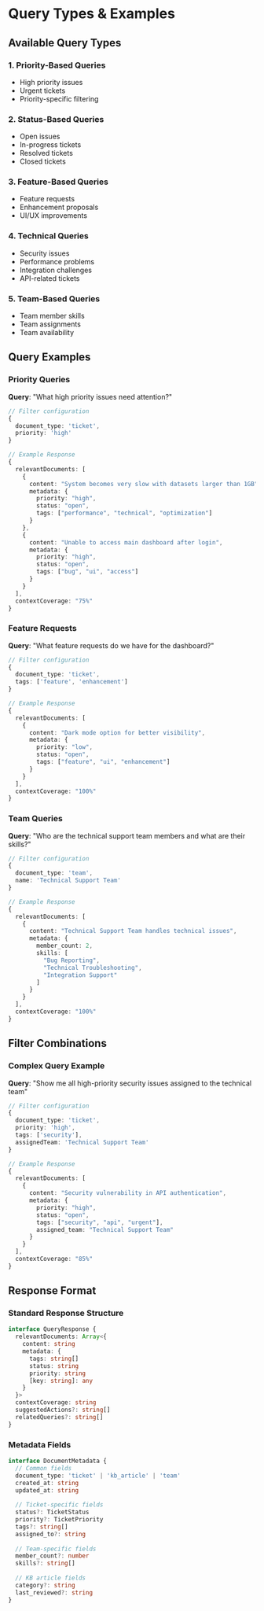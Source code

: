 # Query Types & Examples

## Available Query Types

### 1. Priority-Based Queries
- High priority issues
- Urgent tickets
- Priority-specific filtering

### 2. Status-Based Queries
- Open issues
- In-progress tickets
- Resolved tickets
- Closed tickets

### 3. Feature-Based Queries
- Feature requests
- Enhancement proposals
- UI/UX improvements

### 4. Technical Queries
- Security issues
- Performance problems
- Integration challenges
- API-related tickets

### 5. Team-Based Queries
- Team member skills
- Team assignments
- Team availability

## Query Examples

### Priority Queries

**Query**: "What high priority issues need attention?"
```typescript
// Filter configuration
{
  document_type: 'ticket',
  priority: 'high'
}

// Example Response
{
  relevantDocuments: [
    {
      content: "System becomes very slow with datasets larger than 1GB",
      metadata: {
        priority: "high",
        status: "open",
        tags: ["performance", "technical", "optimization"]
      }
    },
    {
      content: "Unable to access main dashboard after login",
      metadata: {
        priority: "high",
        status: "open",
        tags: ["bug", "ui", "access"]
      }
    }
  ],
  contextCoverage: "75%"
}
```

### Feature Requests

**Query**: "What feature requests do we have for the dashboard?"
```typescript
// Filter configuration
{
  document_type: 'ticket',
  tags: ['feature', 'enhancement']
}

// Example Response
{
  relevantDocuments: [
    {
      content: "Dark mode option for better visibility",
      metadata: {
        priority: "low",
        status: "open",
        tags: ["feature", "ui", "enhancement"]
      }
    }
  ],
  contextCoverage: "100%"
}
```

### Team Queries

**Query**: "Who are the technical support team members and what are their skills?"
```typescript
// Filter configuration
{
  document_type: 'team',
  name: 'Technical Support Team'
}

// Example Response
{
  relevantDocuments: [
    {
      content: "Technical Support Team handles technical issues",
      metadata: {
        member_count: 2,
        skills: [
          "Bug Reporting",
          "Technical Troubleshooting",
          "Integration Support"
        ]
      }
    }
  ],
  contextCoverage: "100%"
}
```

## Filter Combinations

### Complex Query Example

**Query**: "Show me all high-priority security issues assigned to the technical team"
```typescript
// Filter configuration
{
  document_type: 'ticket',
  priority: 'high',
  tags: ['security'],
  assignedTeam: 'Technical Support Team'
}

// Example Response
{
  relevantDocuments: [
    {
      content: "Security vulnerability in API authentication",
      metadata: {
        priority: "high",
        status: "open",
        tags: ["security", "api", "urgent"],
        assigned_team: "Technical Support Team"
      }
    }
  ],
  contextCoverage: "85%"
}
```

## Response Format

### Standard Response Structure
```typescript
interface QueryResponse {
  relevantDocuments: Array<{
    content: string
    metadata: {
      tags: string[]
      status: string
      priority: string
      [key: string]: any
    }
  }>
  contextCoverage: string
  suggestedActions?: string[]
  relatedQueries?: string[]
}
```

### Metadata Fields
```typescript
interface DocumentMetadata {
  // Common fields
  document_type: 'ticket' | 'kb_article' | 'team'
  created_at: string
  updated_at: string
  
  // Ticket-specific fields
  status?: TicketStatus
  priority?: TicketPriority
  tags?: string[]
  assigned_to?: string
  
  // Team-specific fields
  member_count?: number
  skills?: string[]
  
  // KB article fields
  category?: string
  last_reviewed?: string
}
``` 